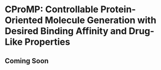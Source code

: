 # CProMP: Controllable Protein-Oriented Molecule Generation with Desired Binding Affinity and Drug-Like Properties
## Coming Soon
